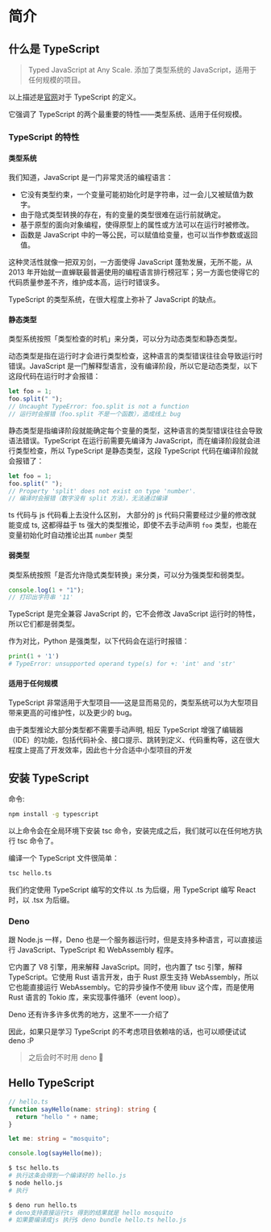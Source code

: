 # 简介

## 什么是 TypeScript

> Typed JavaScript at Any Scale.
> 添加了类型系统的 JavaScript，适用于任何规模的项目。

以上描述是[官网](https://www.typescriptlang.org/)对于 TypeScript 的定义。

它强调了 TypeScript 的两个最重要的特性——类型系统、适用于任何规模。

### TypeScript 的特性

#### 类型系统

我们知道，JavaScript 是一门非常灵活的编程语言：

- 它没有类型约束，一个变量可能初始化时是字符串，过一会儿又被赋值为数字。
- 由于隐式类型转换的存在，有的变量的类型很难在运行前就确定。
- 基于原型的面向对象编程，使得原型上的属性或方法可以在运行时被修改。
- 函数是 JavaScript 中的一等公民，可以赋值给变量，也可以当作参数或返回值。

这种灵活性就像一把双刃剑，一方面使得 JavaScript 蓬勃发展，无所不能，从 2013 年开始就一直蝉联最普遍使用的编程语言排行榜冠军；另一方面也使得它的代码质量参差不齐，维护成本高，运行时错误多。

TypeScript 的类型系统，在很大程度上弥补了 JavaScript 的缺点。

#### 静态类型

类型系统按照「类型检查的时机」来分类，可以分为动态类型和静态类型。

动态类型是指在运行时才会进行类型检查，这种语言的类型错误往往会导致运行时错误。JavaScript 是一门解释型语言，没有编译阶段，所以它是动态类型，以下这段代码在运行时才会报错：

```javascript
let foo = 1;
foo.split(" ");
// Uncaught TypeError: foo.split is not a function
// 运行时会报错（foo.split 不是一个函数），造成线上 bug
```

静态类型是指编译阶段就能确定每个变量的类型，这种语言的类型错误往往会导致语法错误。TypeScript 在运行前需要先编译为 JavaScript，而在编译阶段就会进行类型检查，所以 TypeScript 是静态类型，这段 TypeScript 代码在编译阶段就会报错了：

```typescript
let foo = 1;
foo.split(" ");
// Property 'split' does not exist on type 'number'.
// 编译时会报错（数字没有 split 方法），无法通过编译
```

ts 代码与 js 代码看上去没什么区别， 大部分的 js 代码只需要经过少量的修改就能变成 ts, 这都得益于 ts 强大的类型推论，即使不去手动声明 `foo` 类型，也能在变量初始化时自动推论出其 `number` 类型

#### 弱类型

类型系统按照「是否允许隐式类型转换」来分类，可以分为强类型和弱类型。

```typescript
console.log(1 + "1");
// 打印出字符串 '11'
```

TypeScript 是完全兼容 JavaScript 的，它不会修改 JavaScript 运行时的特性，所以它们都是弱类型。

作为对比，Python 是强类型，以下代码会在运行时报错：

```python
print(1 + '1')
# TypeError: unsupported operand type(s) for +: 'int' and 'str'
```

#### 适用于任何规模

TypeScript 非常适用于大型项目——这是显而易见的，类型系统可以为大型项目带来更高的可维护性，以及更少的 bug。

由于类型推论大部分类型都不需要手动声明, 相反 TypeScript 增强了编辑器（IDE）的功能，包括代码补全、接口提示、跳转到定义、代码重构等，这在很大程度上提高了开发效率，因此也十分合适中小型项目的开发

## 安装 TypeScript

命令:

```bash
npm install -g typescript
```

以上命令会在全局环境下安装 tsc 命令，安装完成之后，我们就可以在任何地方执行 tsc 命令了。

编译一个 TypeScript 文件很简单：

```bash
tsc hello.ts
```

我们约定使用 TypeScript 编写的文件以 .ts 为后缀，用 TypeScript 编写 React 时，以 .tsx 为后缀。

### Deno

跟 Node.js 一样，Deno 也是一个服务器运行时，但是支持多种语言，可以直接运行 JavaScript、TypeScript 和 WebAssembly 程序。

它内置了 V8 引擎，用来解释 JavaScript。同时，也内置了 tsc 引擎，解释 TypeScript。它使用 Rust 语言开发，由于 Rust 原生支持 WebAssembly，所以它也能直接运行 WebAssembly。它的异步操作不使用 libuv 这个库，而是使用 Rust 语言的 Tokio 库，来实现事件循环（event loop）。

Deno 还有许多许多优秀的地方，这里不一一介绍了

因此，如果只是学习 TypeScript 的不考虑项目依赖啥的话，也可以顺便试试 deno :P

> 之后会时不时用 deno :poop:

## Hello TypeScript

```typescript
// hello.ts
function sayHello(name: string): string {
  return "hello " + name;
}

let me: string = "mosquito";

console.log(sayHello(me));
```

```bash
$ tsc hello.ts
# 执行这条会得到一个编译好的 hello.js
$ node hello.js
# 执行

$ deno run hello.ts
# deno支持直接运行ts 得到的结果就是 hello mosquito
# 如果要编译成js 执行$ deno bundle hello.ts hello.js
```
